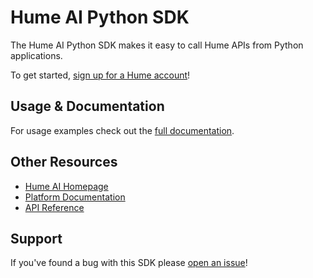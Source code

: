 # Hume AI Python SDK

The Hume AI Python SDK makes it easy to call Hume APIs from Python applications.

To get started, [sign up for a Hume account](https://beta.hume.ai/sign-up)!

## Usage & Documentation

For usage examples check out the [full documentation](https://humeai.github.io/hume-python-sdk/).

## Other Resources

- [Hume AI Homepage](https://hume.ai)
- [Platform Documentation](https://help.hume.ai/basics/about-hume-ai)
- [API Reference](https://docs.hume.ai)

## Support

If you've found a bug with this SDK please [open an issue](https://github.com/HumeAI/hume-python-sdk/issues/new)!

